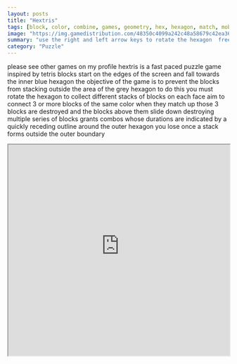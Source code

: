 ```yaml
---
layout: posts
title: "Hextris"
tags: [block, color, combine, games, geometry, hex, hexagon, match, mobile, skill, tap, touch, screen, free, online, games, oyna, game, free, games, play, play, games]
image: "https://img.gamedistribution.com/48350c4099a242c48a58679c42ea3695.jpg"
summary: "use the right and left arrow keys to rotate the hexagon  free online games oyna game free games play play games"
category: "Puzzle"
---
```


please see other games on my profile hextris is a fast paced puzzle game inspired by tetris blocks start on the edges of the screen and fall towards the inner blue hexagon the objective of the game is to prevent the blocks from stacking outside the area of the grey hexagon to do this you must rotate the hexagon to collect different stacks of blocks on each face aim to connect 3 or more blocks of the same color when they match up those 3 blocks are destroyed and the blocks above them slide down destroying multiple series of blocks grants combos whose durations are indicated by a quickly receding outline around the outer hexagon you lose once a stack forms outside the outer boundary

<iframe width="100%" height="480px;" src="https://html5.gamedistribution.com/48350c4099a242c48a58679c42ea3695/"></iframe>